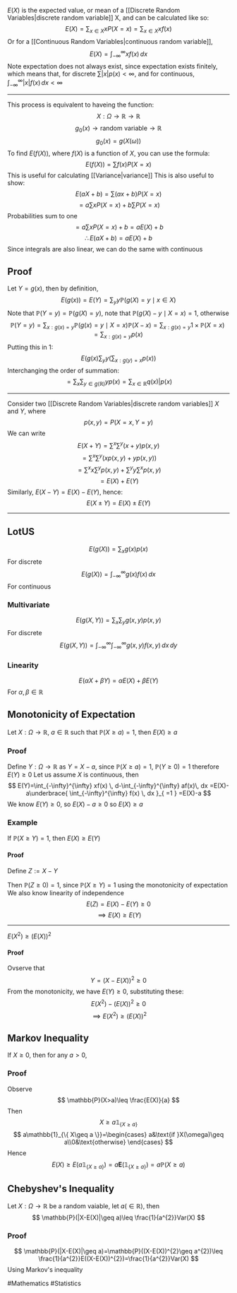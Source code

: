$E(X)$ is the expected value, or mean of a [[Discrete Random Variables|discrete random variable]] X, and can be calculated like so:
$$
E(X)=\sum_{x\in X} xP(X=x)=\sum_{x\in X}xf(x)
$$
Or for a [[Continuous Random Variables|continuous random variable]],
$$
E(X)=\int_{-\infty}^{\infty} xf(x) \, dx 
$$
Note expectation does not always exist, since expectation exists finitely, which means that, for discrete $\sum|x|p(x)<\infty$, and for continuous, $\int_{-\infty}^{\infty} |x|f(x) \, dx<\infty$
___
This process is equivalent to haveing the function:
$$
X:\Omega\to \mathbb{R}\to \mathbb{R}
$$
$$
g_{0}(x)\to \text{random variable}\to \mathbb{R}
$$
$$
g_{0}(x)=g(X(\omega))
$$
To find $E(f(X))$, where $f(X)$ is a function of $X$, you can use the formula:
$$
E(f(X))=\sum f(x)P(X=x)
$$
This is useful for calculating [[Variance|variance]]
This is also useful to show:
$$
E(aX+b)=\sum (ax+b)P(X=x)
$$
$$
=a\sum xP(X=x)+b\sum P(X=x)
$$
Probabilities sum to one
$$
=a\sum xP(X=x)+b=aE(X)+b
$$
$$
\therefore E(aX+b)=aE(X)+b
$$
Since integrals are also linear, we can do the same with continuous
## Proof
Let $Y=g(x)$, then by definition,
$$
E(g(x))=E(Y)=\sum_{y}y\mathbb{P}(g(X)=y\mid x\in X)
$$
Note that $\mathbb{P}(Y=y)=\mathbb{P}(g(X)=y)$, note that $\mathbb{P}(g(X)-y\mid X=x)=1$, otherwise
$$
\mathbb{P}(Y=y)=\sum_{x:g(x)=y}\mathbb{P}(g(x)=y\mid X=x)\mathbb{P}(X-x)=\sum_{x:g(x)=y}1\times \mathbb{P}(X=x)=\sum_{x:g(x)=y}p(x)
$$
Putting this in $1$:
$$
E(g(x)\sum_{y}y\left( \sum_{x:g(y)=x} p(x) \right)
$$
Interchanging the order of summation:
$$
=\sum_{x}\sum_{y\in g(\mathbb{R})}yp(x)=\sum_{x\in \mathbb{R}}q(x)|p(x)
$$
___
Consider two [[Discrete Random Variables|discrete random variables]] $X$ and $Y$, where 
$$
p(x,y)=P(X=x, Y=y)
$$
We can write
$$
E(X+Y)=\sum^{x}\sum^{y}(x+y)p(x,y)
$$
$$
=\sum^{x}\sum^{y}(xp(x,y)+yp(x,y))
$$
$$
=\sum^{x}x\sum^{y}p(x,y)+\sum^{y}y\sum^{x}p(x,y)
$$
$$
=E(X)+E(Y)
$$
Similarly, $E(X-Y)=E(X)-E(Y)$, hence:
$$
E(X\pm Y)=E(X)\pm E(Y)
$$
___
## LotUS
$$
E(g(X))=\sum_{x} g(x)p(x)
$$
For discrete
$$
E(g(X))=\int_{-\infty}^{\infty} g(x)f(x) \, dx 
$$
For continuous
### Multivariate
$$
E(g(X,Y))=\sum_{x}\sum_{y}g(x,y)p(x,y)
$$
For discrete
$$
E(g(X,Y))=\int_{-\infty}^{\infty} \int_{-\infty}^{\infty} g(x,y)f(x,y) \, dx  \, dy 
$$
### Linearity
$$
E(\alpha X+\beta Y)=\alpha E(X)+\beta E(Y)
$$
For $\alpha,\beta \in\mathbb{R}$
## Monotonicity of Expectation
Let $X:\Omega\to \mathbb{R}$, $a\in\mathbb{R}$ such that $\mathbb{P}(X\geq a)=1$, then $E(X)\geq a$
### Proof
Define $Y:\Omega\to \mathbb{R}$ as $Y=X-a$, since $\mathbb{P}(X\geq a)=1$, $\mathbb{P}(Y\geq 0)=1$ therefore $E(Y)\geq0$
Let us assume $X$ is continuous, then 
$$
E(Y)=\int_{-\infty}^{\infty} xf(x) \, d-\int_{-\infty}^{\infty} af(x)\, dx  =E(X)-a\underbrace{ \int_{-\infty}^{\infty} f(x) \, dx }_{ =1 } =E(X)-a
$$
We know $E(Y)\geq 0$, so $E(X)-a\geq 0$ so $E(X)\geq a$

### Example
If $\mathbb{P}(X\geq Y)=1$, then $E(X)\geq E(Y)$
#### Proof
Define $Z:=X-Y$

Then $\mathbb{P}(Z\geq 0)=1$, since $\mathbb{P}(X\geq Y)=1$ using the monotonicity of expectation
We also know linearity of independence
$$
E(Z)=E(X)-E(Y)\geq 0
$$
$$
\implies E(X)\geq E(Y)
$$
___
$E(X^{2})\geq (E(X))^{2}$
#### Proof
Ovserve that
$$
Y=(X-E(X))^{2}\geq 0
$$
From the monotonicity, we have $E(Y)\geq 0$, substituting these:
$$
E(X^{2})-(E(X))^{2}\geq 0
$$
$$
\implies E(X^{2})\geq(E(X))^{2}
$$
## Markov Inequality
If $X\geq 0$, then for any $a>0$,
### Proof
Observe
$$
\mathbb{P}(X>a)\leq \frac{E(X)}{a}
$$
Then
$$
X\geq a\mathbb{1}_{\{ X\geq a \}}
$$
$$
a\mathbb{1}_{\{ X\geq a \}}=\begin{cases}
a&\text{if }X(\omega)\geq a\\0&\text{otherwise}
\end{cases}
$$
Hence
$$
E(X)\geq E(a\mathbb{1}_{\{ X\geq a \}})=a\mathbf{E}(\mathbb{1}_{\{ X\geq a \}})=a\mathbb{P}(X\geq a)
$$
## Chebyshev's Inequality
Let $X:\Omega\to \mathbb{R}$ be a random vaiable, let $a(\in\mathbb{R})$, then
$$
\mathbb{P}(|X-E(X)|\geq a)\leq \frac{1}{a^{2}}Var(X)
$$
### Proof
$$
\mathbb{P}(|X-E(X)|\geq a)=\mathbb{P}((X-E(X))^{2}\geq a^{2})\leq \frac{1}{a^{2}}E((X-E(X))^{2})=\frac{1}{a^{2}}Var(X)
$$
Using Markov's inequality

#Mathematics #Statistics 
